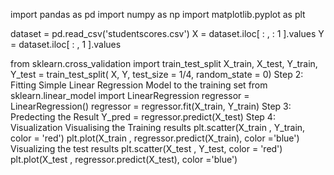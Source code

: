 import pandas as pd
import numpy as np
import matplotlib.pyplot as plt

dataset = pd.read_csv('studentscores.csv')
X = dataset.iloc[ : ,   : 1 ].values
Y = dataset.iloc[ : , 1 ].values

from sklearn.cross_validation import train_test_split
X_train, X_test, Y_train, Y_test = train_test_split( X, Y, test_size = 1/4, random_state = 0) 
Step 2: Fitting Simple Linear Regression Model to the training set
from sklearn.linear_model import LinearRegression
regressor = LinearRegression()
regressor = regressor.fit(X_train, Y_train)
Step 3: Predecting the Result
Y_pred = regressor.predict(X_test)
Step 4: Visualization
Visualising the Training results
plt.scatter(X_train , Y_train, color = 'red')
plt.plot(X_train , regressor.predict(X_train), color ='blue')
Visualizing the test results
plt.scatter(X_test , Y_test, color = 'red')
plt.plot(X_test , regressor.predict(X_test), color ='blue')
